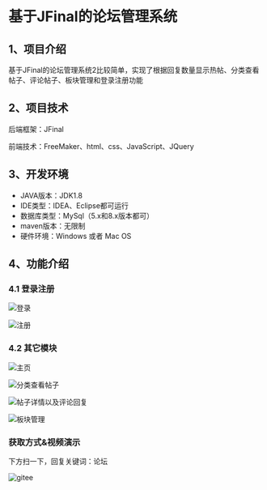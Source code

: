 # 基于JFinal的论坛管理系统

## 1、项目介绍

基于JFinal的论坛管理系统2比较简单，实现了根据回复数量显示热帖、分类查看帖子、评论帖子、板块管理和登录注册功能


## 2、项目技术

后端框架：JFinal

前端技术：FreeMaker、html、css、JavaScript、JQuery

## 3、开发环境

- JAVA版本：JDK1.8
- IDE类型：IDEA、Eclipse都可运行
- 数据库类型：MySql（5.x和8.x版本都可） 
- maven版本：无限制
- 硬件环境：Windows 或者 Mac OS


## 4、功能介绍

### 4.1 登录注册

![登录](https://project-images-1256969109.cos.ap-chongqing.myqcloud.com/Typora-Images/202208091011852.jpg)

![注册](https://project-images-1256969109.cos.ap-chongqing.myqcloud.com/Typora-Images/202208091012859.jpg)

### 4.2 其它模块

![主页](https://project-images-1256969109.cos.ap-chongqing.myqcloud.com/Typora-Images/202208091012536.jpg)

![分类查看帖子](https://project-images-1256969109.cos.ap-chongqing.myqcloud.com/Typora-Images/202208091012758.jpg)

![帖子详情以及评论回复](https://project-images-1256969109.cos.ap-chongqing.myqcloud.com/Typora-Images/202208091012911.jpg)

![板块管理](https://project-images-1256969109.cos.ap-chongqing.myqcloud.com/Typora-Images/202208091012016.jpg)


### 获取方式&视频演示

下方扫一下，回复关键词：论坛

![gitee](https://project-images-1256969109.cos.ap-chongqing.myqcloud.com/Typora-Images/202309291447341.png)
